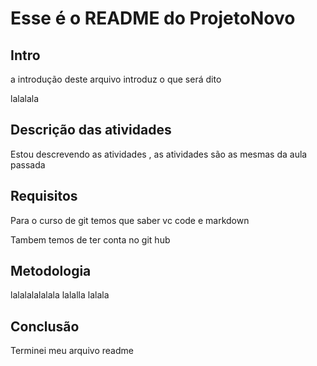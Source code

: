 # Esse é o README do ProjetoNovo

## Intro

a introdução deste arquivo introduz o que será dito

lalalala

## Descrição das atividades

Estou descrevendo as atividades , as atividades são as mesmas da aula passada

## Requisitos

Para o curso de git temos que saber vc code e markdown 

Tambem temos de ter conta no git hub

## Metodologia 

lalalalalalala
lalalla
lalala


## Conclusão

Terminei meu arquivo readme
